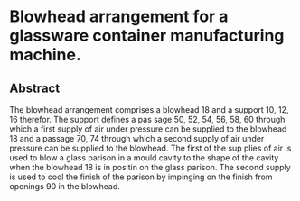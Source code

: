 # Blowhead arrangement for a glassware container manufacturing machine.

## Abstract
The blowhead arrangement comprises a blowhead 18 and a support 10, 12, 16 therefor. The support defines a pas sage 50, 52, 54, 56, 58, 60 through which a first supply of air under pressure can be supplied to the blowhead 18 and a passage 70, 74 through which a second supply of air under pressure can be supplied to the blowhead. The first of the sup plies of air is used to blow a glass parison in a mould cavity to the shape of the cavity when the blowhead 18 is in positin on the glass parison. The second supply is used to cool the finish of the parison by impinging on the finish from openings 90 in the blowhead.